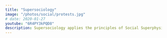 ```yaml
---
title: "Supersociology"
image: "/photos/social/protests.jpg"
# date: 2020-01-27
youtube: "6R4PY3kPQD8"
description: Supersociology applies the principles of Social Superphysics to solve problems in society in politics and governance
---
```


